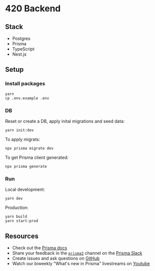 # 420 Backend

## Stack

- Postgres
- Prisma
- TypeScript
- Nest.js
## Setup

### Install packages

```
yarn
cp .env.example .env
```

### DB

Reset or create a DB, apply inital migrations and seed data:

```
yarn init:dev
```

To apply migrats:

```
npx prisma migrate dev
```

To get Prisma client generated:
```
npx prisma generate
```

### Run

Local development:

```
yarn dev
```

Production:

```
yarn build
yarn start:prod
```

## Resources

- Check out the [Prisma docs](https://www.prisma.io/docs)
- Share your feedback in the [`prisma2`](https://prisma.slack.com/messages/CKQTGR6T0/) channel on the [Prisma Slack](https://slack.prisma.io/)
- Create issues and ask questions on [GitHub](https://github.com/prisma/prisma/)
- Watch our biweekly "What's new in Prisma" livestreams on [Youtube](https://www.youtube.com/channel/UCptAHlN1gdwD89tFM3ENb6w)






